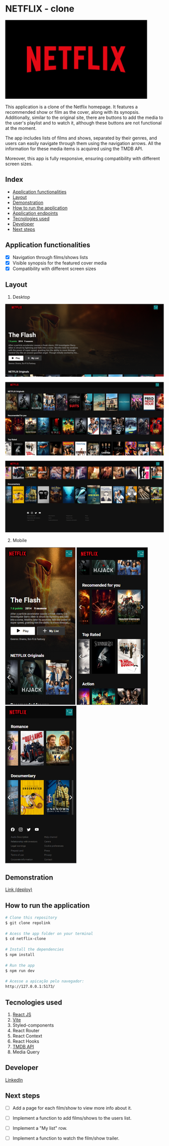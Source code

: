 # NETFLIX - clone

<!-- ![NETFLIX](./src/assets/netflix-logo.png) -->
<img src="./src/assets/netflix-logo.png" alt="NETFLIX logo" height=250px>

This application is a clone of the Netflix homepage. It features a recommended show or film as the cover, along with its synopsis. Additionally, similar to the original site, there are buttons to add the media to the user's playlist and to watch it, although these buttons are not functional at the moment.

The app includes lists of films and shows, separated by their genres, and users can easily navigate through them using the navigation arrows. All the information for these media items is acquired using the TMDB API.

Moreover, this app is fully responsive, ensuring compatibility with different screen sizes.

## Index
- <a href="#functionalities">Application functionalities</a>
- <a href="#layout">Layout</a>
- <a href="#demonstration">Demonstration</a>
- <a href="#run">How to run the application</a>
- <a href="#endpoints">Application endpoints</a>
- <a href="#tecnologies-used">Tecnologies used</a>
- <a href="#developer">Developer</a>
- <a href="#next-steps">Next steps</a>

## Application functionalities
 - [x]  Navigation through films/shows lists  
 - [x]  Visible synopsis for the featured cover media
 - [x]  Compatibility with different screen sizes

## Layout
1. Desktop

![Cover](./src/assets/readme/featured-film-cover.png)

![List Row](./src/assets/readme/list-row.png)

![Footer](./src/assets/readme/footer.png)

2. Mobile

<img src="./src/assets/readme/mobile/cover-mobile.png" alt="Cover-mobile" height=500px>
<img src="./src/assets/readme/mobile/list-rows.png" alt="Film rows" height=500px>
<img src="./src/assets/readme/mobile/list-rows-footer.png" alt="Rows footer" height=500px>

## Demonstration

[Link (deploy)](https://aback-knot.surge.sh/)

## How to run the application
```bash
# Clone this repository
$ git clone repolink

# Acess the app folder on your terminal
$ cd netflix-clone

# Install the dependencies
$ npm install

# Run the app 
$ npm run dev

# Acesse a apicação pelo navegador:
http://127.0.0.1:5173/
```

## Tecnologies used
1. [React JS](https://react.dev/)
2. [Vite](https://vitejs.dev/)
3. Styled-components
4. React Router
5. React Context
6. React Hooks
7. [TMDB API](https://developer.themoviedb.org/docs)
8. Media Query

## Developer
[LinkedIn](https://www.linkedin.com/in/julia-silva-borges/)

## Next steps
 - [ ] Add a page for each film/show to view more info about it.
 - [ ] Implement a function to add films/shows to the users list.
  - [ ] Implement a "My list" row.
  - [ ] Implement a function to watch the film/show trailer.
  
